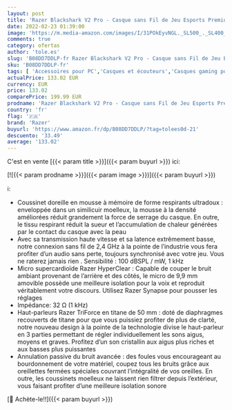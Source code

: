 ```yaml
---
layout: post
title: 'Razer Blackshark V2 Pro - Casque sans Fil de Jeu Esports Premium  réduction du Bruit pour PC  Mac  PS4  Xbox One et Switch '
date: 2022-02-23 01:39:00
image: 'https://m.media-amazon.com/images/I/31POkEyvNGL._SL500_._SL400_.jpg'
comments: true
category: ofertas
author: 'tole.es'
slug: 'B08DD7DDLP-fr Razer Blackshark V2 Pro - Casque sans Fil de Jeu Esports...'
sku: 'B08DD7DDLP-fr'
tags: [ 'Accessoires pour PC','Casques et écouteurs','Casques gaming pour PC','Casques, écouteurs et accessoires','High-Tech','Jeux vidéo','PC: Jeux et accessoires','razer', ]
actualPrice: 133.02 EUR
currency: EUR
price: 133.02
comparePrice: 199.99 EUR
prodname: 'Razer Blackshark V2 Pro - Casque sans Fil de Jeu Esports Premium  réduction du Bruit pour PC  Mac  PS4  Xbox One et Switch '
country: 'fr'
flag: '🇫🇷'
brand: 'Razer'
buyurl: 'https://www.amazon.fr/dp/B08DD7DDLP/?tag=tolees0d-21'
descuento: '33.49'
average: '133.02'
---
```


C'est en vente [{{< param title >}}]({{< param buyurl >}}) ici:

[![{{< param prodname >}}]({{< param image >}})]({{< param buyurl >}})

ℹ️:

- Coussinet doreille en mousse à mémoire de forme respirants ultradoux : enveloppée dans un similicuir moelleux, la mousse à la densité améliorées réduit grandement la force de serrage du casque. En outre, le tissu respirant réduit la sueur et l’accumulation de chaleur générées par le contact du casque avec la peau
- Avec sa transmission haute vitesse et sa latence extrêmement basse, notre connexion sans fil de 2,4 GHz à la pointe de l’industrie vous fera profiter d’un audio sans perte, toujours synchronisé avec votre jeu. Vous ne raterez jamais rien . Sensibilité : 100 dBSPL / mW, 1 kHz
- Micro supercardioïde Razer HyperClear : Capable de couper le bruit ambiant provenant de l’arrière et des côtés, le micro de 9,9 mm amovible possède une meilleure isolation pour la voix et reproduit véritablement votre discours. Utilisez Razer Synapse pour pousser les réglages
- Impédance: 32 Ω (1 kHz)
- Haut-parleurs Razer TriForce en titane de 50 mm : doté de diaphragmes recouverts de titane pour que vous puissiez profiter de plus de clarté, notre nouveau design à la pointe de la technologie divise le haut-parleur en 3 parties permettant de régler individuellement les sons aigus, moyens et graves. Profitez d’un son cristallin aux aigus plus riches et aux basses plus puissantes
- Annulation passive du bruit avancée : des foules vous encourageant au bourdonnement de votre matériel, coupez tous les bruits grâce aux oreillettes fermées spéciales couvrant l’intégralité de vos oreilles. En outre, les coussinets moelleux ne laissent rien filtrer depuis l’extérieur, vous faisant profiter d’une meilleure isolation sonore

[🛒 Achète-le!!]({{< param buyurl >}})

